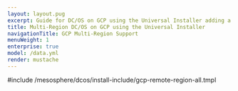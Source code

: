 ```yaml
---
layout: layout.pug
excerpt: Guide for DC/OS on GCP using the Universal Installer adding a remote region.
title: Multi-Region DC/OS on GCP using the Universal Installer
navigationTitle: GCP Multi-Region Support
menuWeight: 1
enterprise: true
model: /data.yml
render: mustache
---
```


#include /mesosphere/dcos/install-include/gcp-remote-region-all.tmpl
